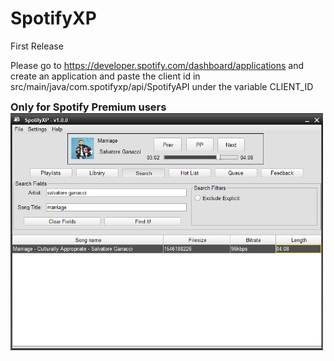 SpotifyXP
===============

First Release

Please go to https://developer.spotify.com/dashboard/applications and create an application and paste the client id in <a>src/main/java/com.spotifyxp/api/SpotifyAPI</a> under the variable <a>CLIENT_ID</a>


<h3 style="display:inline">Only for Spotify Premium users
<br>

<img src="SpotifyXPShow.PNG" width="500" >
